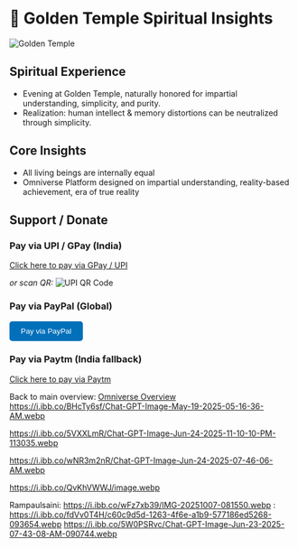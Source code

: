 
# 🌟 Golden Temple Spiritual Insights

![Golden Temple](assets/golden-temple.webp)

## Spiritual Experience
- Evening at Golden Temple, naturally honored for impartial understanding, simplicity, and purity.
- Realization: human intellect & memory distortions can be neutralized through simplicity.

## Core Insights
- All living beings are internally equal
- Omniverse Platform designed on impartial understanding, reality-based achievement, era of true reality

## Support / Donate
### Pay via UPI / GPay (India)
[Click here to pay via GPay / UPI](upi://pay?pa=sainirampaul60@okaxis&pn=RampaulSaini&cu=INR)

_or scan QR:_
![UPI QR Code](assets/upi-qr.png)

### Pay via PayPal (Global)
<form action="https://www.paypal.com/donate" method="post" target="_top">
  <input type="hidden" name="hosted_button_id" value="YOUR_PAYPAL_BUTTON_ID" />
  <input type="submit" value="Pay via PayPal" style="padding: 10px 20px; background-color: #0070ba; color: white; border: none; border-radius: 5px; cursor: pointer;" />
</form>

### Pay via Paytm (India fallback)
[Click here to pay via Paytm](https://paytm.me/sainirampaul60)

Back to main overview: [Omniverse Overview](README.md)
https://i.ibb.co/BHcTy6sf/Chat-GPT-Image-May-19-2025-05-16-36-AM.webp

https://i.ibb.co/5VXXLmR/Chat-GPT-Image-Jun-24-2025-11-10-10-PM-113035.webp

https://i.ibb.co/wNR3m2nR/Chat-GPT-Image-Jun-24-2025-07-46-06-AM.webp

https://i.ibb.co/QvKhVWWJ/image.webp

 Rampaulsaini: https://i.ibb.co/wFz7xb39/IMG-20251007-081550.webp
: https://i.ibb.co/fdVv0T4H/c60c9d5d-1263-4f6e-a1b9-577186ed5268-093654.webp
 https://i.ibb.co/5W0PSRvc/Chat-GPT-Image-Jun-23-2025-07-43-08-AM-090744.webp
